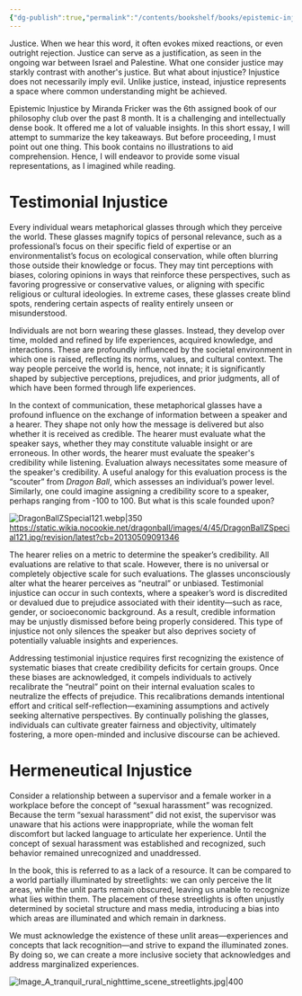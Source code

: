 ```yaml
---
{"dg-publish":true,"permalink":"/contents/bookshelf/books/epistemic-injustice/","created":"2024-11-24T10:37:18.451+01:00","updated":"2024-12-08T15:46:43.295+01:00"}
---
```



Justice. When we hear this word, it often evokes mixed reactions, or even outright rejection. Justice can serve as a justification, as seen in the ongoing war between Israel and Palestine. What one consider justice may starkly contrast with another's justice. But what about injustice? Injustice does not necessarily imply evil. Unlike justice, instead, injustice represents a space where common understanding might be achieved. 

Epistemic Injustice by Miranda Fricker was the 6th assigned book of our philosophy club over the past 8 month. It is a challenging and intellectually dense book. It offered me a lot of valuable insights. In this short essay, I will attempt to summarize the key takeaways. But before proceeding, I must point out one thing. This book contains no illustrations to aid comprehension. Hence, I will endeavor to provide some visual representations, as I imagined while reading. 

# Testimonial Injustice

Every individual wears metaphorical glasses through which they perceive the world. These glasses magnify topics of personal relevance, such as a professional’s focus on their specific field of expertise or an environmentalist’s focus on ecological conservation, while often blurring those outside their knowledge or focus. They may tint perceptions with biases, coloring opinions in ways that reinforce these perspectives, such as favoring progressive or conservative values, or aligning with specific religious or cultural ideologies. In extreme cases, these glasses create blind spots, rendering certain aspects of reality entirely unseen or misunderstood.

Individuals are not born wearing these glasses. Instead, they develop over time, molded and refined by life experiences, acquired knowledge, and interactions. These are profoundly influenced by the societal environment in which one is raised, reflecting its norms, values, and cultural context. The way people perceive the world is, hence, not innate; it is significantly shaped by subjective perceptions, prejudices, and prior judgments, all of which have been formed through life experiences.

In the context of communication, these metaphorical glasses have a profound influence on the exchange of information between a speaker and a hearer. They shape not only how the message is delivered but also whether it is received as credible. The hearer must evaluate what the speaker says, whether they may constitute valuable insight or are erroneous. In other words, the hearer must evaluate the speaker's credibility while listening. Evaluation always necessitates some measure of the speaker's credibility. A useful analogy for this evaluation process is the “scouter” from *Dragon Ball*, which assesses an individual’s power level. Similarly, one could imagine assigning a credibility score to a speaker, perhaps ranging from -100 to 100. But what is this scale founded upon? 

![DragonBallZSpecial121.webp|350](/img/user/Contents/Bookshelf/Books/Epistemic%20injustice%20DB/DragonBallZSpecial121.webp)
https://static.wikia.nocookie.net/dragonball/images/4/45/DragonBallZSpecial121.jpg/revision/latest?cb=20130509091346

The hearer relies on a metric to determine the speaker’s credibility. All evaluations are relative to that scale. However, there is no universal or completely objective scale for such evaluations. The glasses unconsciously alter what the hearer perceives as “neutral” or unbiased. Testimonial injustice can occur in such contexts, where a speaker’s word is discredited or devalued due to prejudice associated with their identity—such as race, gender, or socioeconomic background. As a result, credible information may be unjustly dismissed before being properly considered. This type of injustice not only silences the speaker but also deprives society of potentially valuable insights and experiences.

Addressing testimonial injustice requires first recognizing the existence of systematic biases that create credibility deficits for certain groups. Once these biases are acknowledged, it compels individuals to actively recalibrate the “neutral” point on their internal evaluation scales to neutralize the effects of prejudice. This recalibrations demands intentional effort and critical self-reflection—examining assumptions and actively seeking alternative perspectives. By continually polishing the glasses, individuals can cultivate greater fairness and objectivity, ultimately fostering, a more open-minded and inclusive discourse can be achieved.



# Hermeneutical Injustice

Consider a relationship between a supervisor and a female worker in a workplace before the concept of “sexual harassment” was recognized. Because the term “sexual harassment” did not exist, the supervisor was unaware that his actions were inappropriate, while the woman felt discomfort but lacked language to articulate her experience. Until the concept of sexual harassment was established and recognized, such behavior remained unrecognized and unaddressed. 

In the book, this is referred to as a lack of a resource. It can be compared to a world partially illuminated by streetlights: we can only perceive the lit areas, while the unlit parts remain obscured, leaving us unable to recognize what lies within them. The placement of these streetlights is often unjustly determined by societal structure and mass media, introducing a bias into which areas are illuminated and which remain in darkness. 

We must acknowledge the existence of these unlit areas—experiences and concepts that lack recognition—and strive to expand the illuminated zones. By doing so, we can create a more inclusive society that acknowledges and address marginalized experiences. 

![Image_A_tranquil_rural_nighttime_scene_streetlights.jpg|400](/img/user/Contents/Bookshelf/Books/Epistemic%20injustice%20DB/Image_A_tranquil_rural_nighttime_scene_streetlights.jpg)

